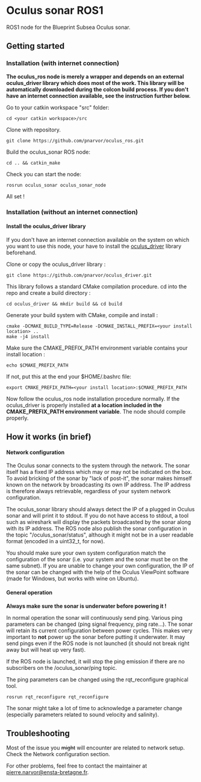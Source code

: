 # Oculus sonar ROS1

ROS1 node for the Blueprint Subsea Oculus sonar.

## Getting started

### Installation (with internet connection)

**The oculus_ros node is merely a wrapper and depends on an external
oculus_driver library which does most of the work. This library will be
automatically downloaded during the colcon build process. If you don't have an
internet connection available, see the instruction further below.**

Go to your catkin workspace "src" folder:
```
cd <your catkin workspace>/src
```

Clone with repository.
```
git clone https://github.com/pnarvor/oculus_ros.git
```

Build the oculus_sonar ROS node:
```
cd .. && catkin_make
```

Check you can start the node:
```
rosrun oculus_sonar oculus_sonar_node
```

All set !



### Installation (without an internet connection)

#### Install the oculus_driver library

If you don't have an internet connection available on the system on which you
want to use this node, your have to install the
[oculus_driver](https://github.com/pnarvor/oculus_driver) library beforehand.

Clone or copy the oculus_driver library :
```
git clone https://github.com/pnarvor/oculus_driver.git
```

This library follows a standard CMake compilation procedure. cd into the repo
and create a build directory :

```
cd oculus_driver && mkdir build && cd build
```

Generate your build system with CMake, compile and install :
```
cmake -DCMAKE_BUILD_TYPE=Release -DCMAKE_INSTALL_PREFIX=<your install location> ..
make -j4 install
```

Make sure the CMAKE_PREFIX_PATH environment variable contains your install
location :
```
echo $CMAKE_PREFIX_PATH
```

If not, put this at the end your $HOME/.bashrc file:
```
export CMAKE_PREFIX_PATH=<your install location>:$CMAKE_PREFIX_PATH
```

Now follow the oculus_ros node installation procedure normally. If the
oculus_driver is properly installed **at a location included in the
CMAKE_PREFIX_PATH environment variable**. The node should compile properly.



## How it works (in brief)

#### Network configuration

The Oculus sonar connects to the system through the network. The sonar itself
has a fixed IP address which may or may not be indicated on the box. To avoid
bricking of the sonar by "lack of post-it", the sonar makes himself known on the
network by broadcasting its own IP address. The IP address is therefore always
retrievable, regardless of your system network configuration.

The oculus_sonar library should always detect the IP of a plugged in Oculus
sonar and will print it to stdout. If you do not have access to stdout, a tool
such as wireshark will display the packets broadcasted by the sonar along with
its IP address. The ROS node also publish the sonar configuration in the topic
"/oculus_sonar/status", although it might not be in a user readable format
(encoded in a uint32_t, for now).

You should make sure your own system configuration match the configuration of
the sonar (i.e. your system and the sonar must be on the same subnet). If you are
unable to change your own configuration, the IP of the sonar can be changed with
the help of the Oculus ViewPoint software (made for Windows, but works with wine
on Ubuntu).

#### General operation

**Always make sure the sonar is underwater before powering it !**

In normal operation the sonar will continuously send ping. Various ping
parameters can be changed (ping signal frequency, ping rate...). The sonar will
retain its current configuration between power cycles. This makes very important
to **not** power up the sonar before putting it underwater. It may send pings
even if the ROS node is not launched (it should not break right away but will
heat up very fast).

If the ROS node is launched, it will stop the ping emission if there are no
subscribers on the /oculus_sonar/ping topic.


The ping parameters can be changed using the rqt_reconfigure graphical tool.
```
rosrun rqt_reconfigure rqt_reconfigure
```
The sonar might take a lot of time to acknowledge a parameter change (especially
parameters related to sound velocity and salinity).


## Troubleshooting

Most of the issue you ~~might~~ will encounter are related to network setup.
Check the Network configuration section.

For other problems, feel free to contact the maintainer at
pierre.narvor@ensta-bretagne.fr.

